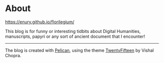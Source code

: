 # About

https://enury.github.io/florilegium/

This blog is for funny or interesting tidbits about Digital Humanities, manuscripts, papyri or any sort of ancient document that I encounter!

---

The blog is created with [Pelican](https://docs.getpelican.com/en/stable/index.html), using the theme [TwentyFifteen](https://github.com/LayoutsHub/pelican-twenty-fifteen-theme) by Vishal Chopra.

